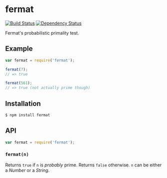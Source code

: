 # fermat

[![Build Status](https://img.shields.io/travis/KenanY/fermat.svg)](https://travis-ci.org/KenanY/fermat)
[![Dependency Status](https://img.shields.io/gemnasium/KenanY/fermat.svg)](https://gemnasium.com/KenanY/fermat)

Fermat's probabilistic primality test.

## Example

``` javascript
var fermat = require('fermat');

fermat(7);
// => true

fermat(561);
// => true (not actually prime though)
```

## Installation

``` bash
$ npm install fermat
```

## API

``` javascript
var fermat = require('fermat');
```

### `fermat(n)`

Returns `true` if `n` is _probably_ prime. Returns `false` otherwise. `n` can be
either a _Number_ or a _String_.